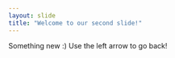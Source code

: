 ```yaml
---
layout: slide
title: "Welcome to our second slide!"
---
```

Something new :)
Use the left arrow to go back!

